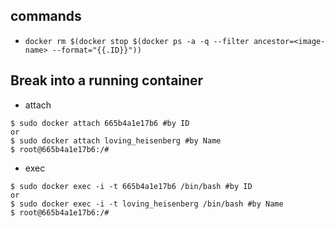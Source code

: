 ## commands
* ```docker rm $(docker stop $(docker ps -a -q --filter ancestor=<image-name> --format="{{.ID}}"))```

## Break into a running container

* attach

```
$ sudo docker attach 665b4a1e17b6 #by ID
or
$ sudo docker attach loving_heisenberg #by Name
$ root@665b4a1e17b6:/# 
```

* exec

```
$ sudo docker exec -i -t 665b4a1e17b6 /bin/bash #by ID
or
$ sudo docker exec -i -t loving_heisenberg /bin/bash #by Name
$ root@665b4a1e17b6:/#
```
